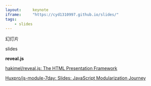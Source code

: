 ```yaml
---
layout:     keynote
iframe:     "https://cyd1310997.github.io/slides/"
tags:
    - slides
---
```


幻灯片

slides

**reveal.js**

[hakimel/reveal.js: The HTML Presentation Framework](https://github.com/hakimel/reveal.js)  


[Huxpro/js-module-7day: Slides: JavaScript Modularization Journey](https://github.com/Huxpro/js-module-7day)  

